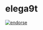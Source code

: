elega9t
=======

[![endorse](http://api.coderwall.com/yogeshd/endorsecount.png)](http://coderwall.com/yogeshd)